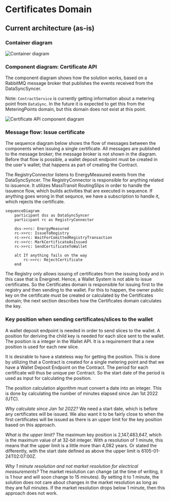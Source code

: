# Certificates Domain

## Current architecture (as-is)

### Container diagram

![Container diagram](https://energinet-datahub.github.io/energy-origin/doc/diagrams/c4-model/views/Certificate.png)


### Component diagram: Certificate API

The component diagram shows how the solution works, based on a RabbitMQ message broker that publishes the events received from the DataSyncSyncer.

Note: `ContractService` is currently getting information about a metering point from `DataSync`. In the future it is expected to get this from the MeteringPoints domain, but this domain does not exist at this point.

![Certificate API component diagram](https://energinet-datahub.github.io/energy-origin/doc/diagrams/c4-model/views/CertificateApiComponents.png)

### Message flow: Issue certificate
The sequence diagram below shows the flow of messages between the components when issuing a single certificate. All messages are published to the message broker; the message broker is not shown in the diagram. Before that flow is possible, a wallet deposit endpoint must be created in the user's wallet; that happens as part of creating the Contract.

The RegistryConnector listens to EnergyMeasured events from the DataSyncSyncer. The RegistryConnector is responsible for anything related to issuence. It utilizes MassTransit RoutingSlips in order to handle the issuence flow, which builds activities that are executed in sequence. If anything goes wrong in that sequnce, we have a subscription to handle it, which rejects the certificate.

```mermaid
sequenceDiagram
    participant dss as DataSyncSyncer
    participant rc as RegistryConnector

    dss->>rc: EnergyMeasured
    rc->>rc: IssueToRegistry
    rc->>rc: WaitForComittedRegistryTransaction
    rc->>rc: MarkCertificateAsIssued
    rc->>rc: SendCertificateToWallet

    alt If anything fails on the way
        rc->>rc: RejectCertificate
    end
```

The Registry only allows issuing of certificates from the issuing body and in this case that is Energinet. Hence, a Wallet System is not able to issue certificates. So the Certificates domain is responsible for issuing first to the registry and then sending to the wallet. For this to happen, the owner public key on the certificate must be created or calculated by the Certificates domain; the next section describes how the Certificates domain calculates the key.

### Key position when sending certificates/slices to the wallet

A wallet deposit endpoint is needed in order to send slices to the wallet. A position for deriving the child key is needed for each slice sent to the wallet. The position is a integer in the Wallet API. It is a requirement that a new position is used for each new slice.

It is desirable to have a stateless way for getting the position. This is done by utilizing that a Contract is created for a single metering point and that we have a Wallet Deposit Endpoint on the Contract. The period for each certificate will thus be unique per Contract. So the start date of the period is used as input for calculating the position.

The position calculation algorithm must convert a date into an integer. This is done by calculating the number of minutes elapsed since Jan 1st 2022 (UTC).

_Why calculate since Jan 1st 2022?_ We need a start date, which is before any certificates will be issued. We also want it to be fairly close to when the first certificates will be issued as there is an upper limit for the key position based on this approach.

_What is the upper limit?_ The maximum key position is 2,147,483,647, which is the maximum value of at 32-bit integer. With a resolution of 1 minute, this means that the upper limit is a little more than 4,082 years. Or stated the differently, with the start date defined as above the upper limit is 6105-01-24T02:07:00Z.

_Why 1 minute resolution and not market resolution for electrical measurements?_ The market resolution can change (at the time of writing, it is 1 hour and will soon change to 15 minutes). By setting it to 1 minute, the solution does not care about changes in the market resolution as long as they are full minutes. If the market resolution drops below 1 minute, then this approach does not work.
